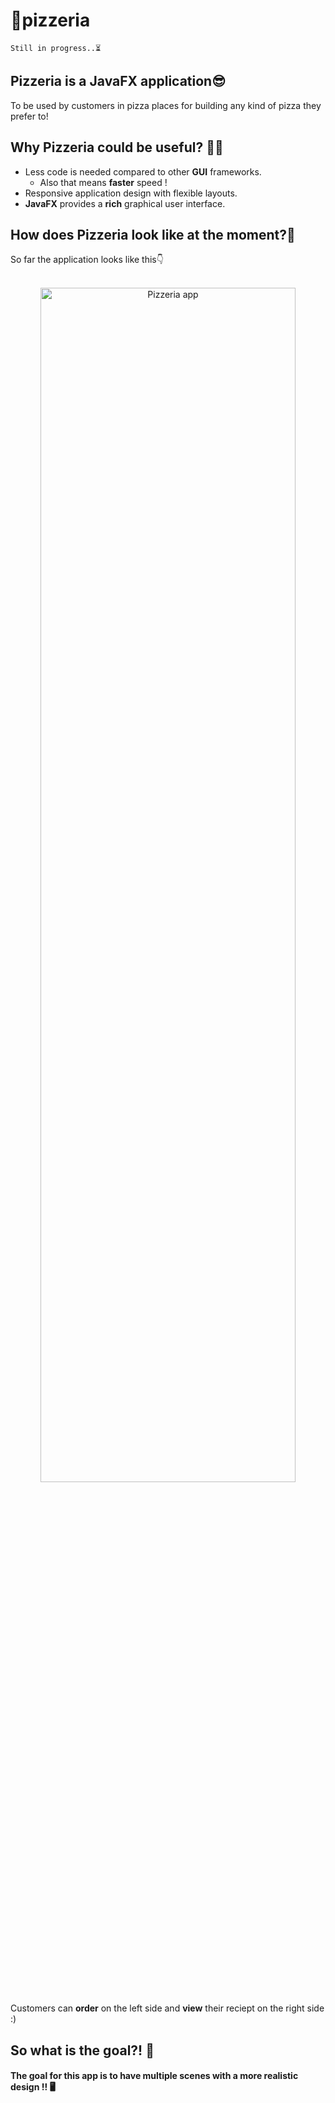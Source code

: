 # 🍕pizzeria

`Still in progress..⏳`


<h2>Pizzeria is a JavaFX application😎</h2>

To be used by customers in pizza places for building any kind of pizza they prefer to!


<h2>Why Pizzeria could be useful? 🤷‍♂️ </h2>

- Less code is needed compared to other **GUI** frameworks.
	- Also that means **faster** speed !
- Responsive application design with flexible layouts.
- **JavaFX** provides a **rich** graphical user interface.


<h2>How does Pizzeria look like at the moment?🧐</h2>
So far the application looks like this👇<br><br>

<p align="center">
<img src="https://i.imgur.com/gfq1xUW.png" alt="Pizzeria app" width="90%" height="70%">
</p>

Customers can **order** on the left side and **view** their reciept on the right side :)


<h2>So what is the goal?! 🌟</h2>
<h4>The goal for this app is to have multiple scenes with a more realistic design !! 🖥 </h4><br>


 
